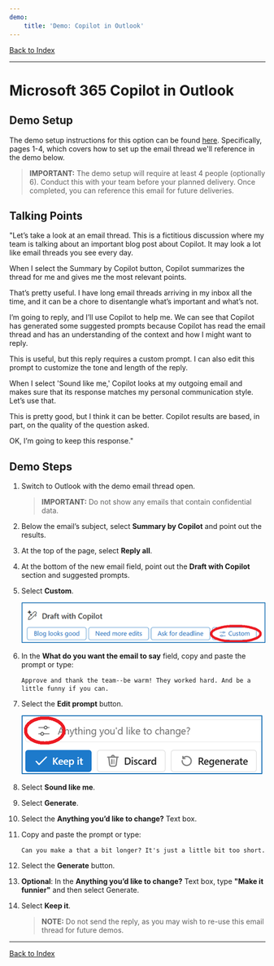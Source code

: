 ```yaml
---
demo:
    title: 'Demo: Copilot in Outlook'
---
```


[Back to Index](https://microsoftlearning.github.io/MS-4021-WWPS-Copilot-Immersion-Experience/)

---

# Microsoft 365 Copilot in Outlook

## Demo Setup

The demo setup instructions for this option can be found [here](https://microsoft.seismic.com/Link/Content/DCFPQWmT2DMXC8WJjgjP4H44GWXG). Specifically, pages 1-4, which covers how to set up the email thread we'll reference in the demo below.

> **IMPORTANT:**  The demo setup will require at least 4 people (optionally 6). Conduct this with your team before your planned delivery. Once completed, you can reference this email for future deliveries.

## Talking Points

"Let’s take a look at an email thread. This is a fictitious discussion where my team is talking about an important blog post about Copilot. It may look a lot like email threads you see every day.

When I select the Summary by Copilot button, Copilot summarizes the thread for me and gives me the most relevant points.

That’s pretty useful. I have long email threads arriving in my inbox all the time, and it can be a chore to disentangle what’s important and what’s not.

I’m going to reply, and I’ll use Copilot to help me. We can see that Copilot has generated some suggested prompts because Copilot has read the email thread and has an understanding of the context and how I might want to reply.

This is useful, but this reply requires a custom prompt. I can also edit this prompt to customize the tone and length of the reply.

When I select 'Sound like me,' Copilot looks at my outgoing email and makes sure that its response matches my personal communication style. Let’s use that.

This is pretty good, but I think it can be better. Copilot results are based, in part, on the quality of the question asked.

OK, I’m going to keep this response."

## Demo Steps

1. Switch to Outlook with the demo email thread open.

    > **IMPORTANT:**  Do not show any emails that contain confidential data.

1. Below the email’s subject, select **Summary by Copilot** and point out the results.
1. At the top of the page, select **Reply all**.
1. At the bottom of the new email field, point out the **Draft with Copilot** section and suggested prompts.
1. Select **Custom**.

    ![Screenshot showing the custom prompt option in Copilot for Outlook.](../Demos/Media/outlook_custom.png)

1. In the **What do you want the email to say** field, copy and paste the prompt or type:

    ```text
    Approve and thank the team--be warm! They worked hard. And be a little funny if you can.
    ```

1. Select the **Edit prompt** button.

    ![Screenshot showing the edit prompt option in Copilot for Outlook.](../Demos/Media/edit_prompt_outlook.png)

1. Select **Sound like me**.
1. Select **Generate**.
1. Select the **Anything you’d like to change?** Text box.
1. Copy and paste the prompt or type:

    ```text
    Can you make a that a bit longer? It's just a little bit too short.
    ```

1. Select the **Generate** button.  
1. **Optional**: In the **Anything you’d like to change?** Text box, type **"Make it funnier"** and then select Generate.
1. Select **Keep it**.

    > **NOTE:**  Do not send the reply, as you may wish to re-use this email thread for future demos.

---

[Back to Index](https://microsoftlearning.github.io/MS-4021-WWPS-Copilot-Immersion-Experience/)
